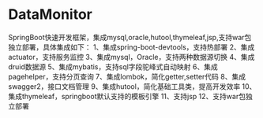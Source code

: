 # DataMonitor
SpringBoot快速开发框架，集成mysql,oracle,hutool,thymeleaf,jsp,支持war包独立部署，具体集成如下：
1、集成spring-boot-devtools，支持热部署
2、集成actuator，支持服务监控
3、集成mysql，Oracle，支持两种数据源切换
4、集成druid数据源
5、集成mybatis，支持sql字段驼峰式自动映射
6、集成pagehelper，支持分页查询
7、集成lombok，简化getter,setter代码
8、集成swagger2，接口文档管理
9、集成hutool，简化基础工具类，提高开发效率
10、集成thymeleaf，springboot默认支持的模板引擎
11、支持jsp
12、支持war包独立部署
